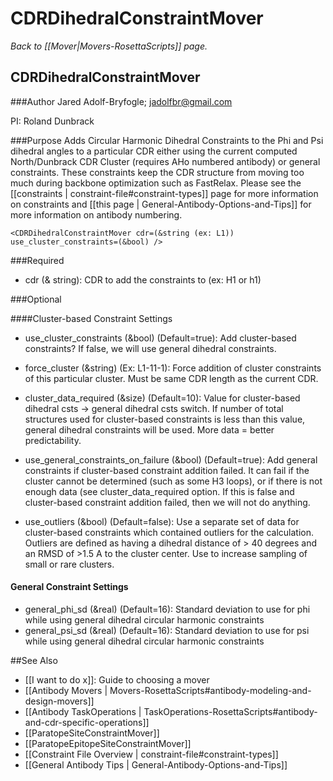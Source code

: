 # CDRDihedralConstraintMover
*Back to [[Mover|Movers-RosettaScripts]] page.*
## CDRDihedralConstraintMover

###Author
Jared Adolf-Bryfogle; jadolfbr@gmail.com

PI: Roland Dunbrack

###Purpose
Adds Circular Harmonic Dihedral Constraints to the Phi and Psi dihedral angles to a particular CDR either using the current computed North/Dunbrack CDR Cluster (requires AHo numbered antibody) or general constraints.  These constraints keep the CDR structure from moving too much during backbone optimization such as FastRelax. Please see the [[constraints | constraint-file#constraint-types]] page for more information on constraints and [[this page | General-Antibody-Options-and-Tips]] for more information on antibody numbering. 

```
<CDRDihedralConstraintMover cdr=(&string (ex: L1)) use_cluster_constraints=(&bool) />
```

###Required

-   cdr (& string): CDR to add the constraints to (ex: H1 or h1)

###Optional

####Cluster-based Constraint Settings
-   use_cluster_constraints (&bool) (Default=true): Add cluster-based constraints?  If false, we will use general dihedral constraints. 

-   force_cluster (&string) (Ex: L1-11-1): Force addition of cluster constraints of this particular cluster.  Must be same CDR length as the current CDR.

-   cluster_data_required (&size) (Default=10): Value for cluster-based dihedral csts -> general dihedral csts switch.  If number of total structures used for cluster-based constraints is less than this value, general dihedral constraints will be used.  More data = better predictability.

-   use_general_constraints_on_failure (&bool) (Default=true): Add general constraints if cluster-based constraint addition failed.  It can fail if the cluster cannot be determined (such as some H3 loops), or if there is not enough data (see cluster_data_required option.  If this is false and cluster-based constraint addition failed, then we will not do anything.  

-   use_outliers (&bool) (Default=false):  Use a separate set of data for cluster-based constraints which contained outliers for the calculation.  Outliers are defined as having a dihedral distance of > 40 degrees and an RMSD of >1.5 A to the cluster center.  Use to increase sampling of small or rare clusters.

#### General Constraint Settings

-   general_phi_sd (&real) (Default=16): Standard deviation to use for phi while using general dihedral circular harmonic constraints
-   general_psi_sd (&real) (Default=16): Standard deviation to use for psi while using general dihedral circular harmonic constraints

##See Also

* [[I want to do x]]: Guide to choosing a mover
* [[Antibody Movers | Movers-RosettaScripts#antibody-modeling-and-design-movers]]
* [[Antibody TaskOperations | TaskOperations-RosettaScripts#antibody-and-cdr-specific-operations]]
* [[ParatopeSiteConstraintMover]]
* [[ParatopeEpitopeSiteConstraintMover]]
* [[Constraint File Overview | constraint-file#constraint-types]]
* [[General Antibody Tips | General-Antibody-Options-and-Tips]]
